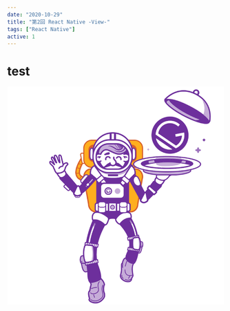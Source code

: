 ```yaml
---
date: "2020-10-29"
title: "第2回 React Native -View-"
tags: ["React Native"]
active: 1
---
```


# test

![AppStoreConnect1](./001.png)
